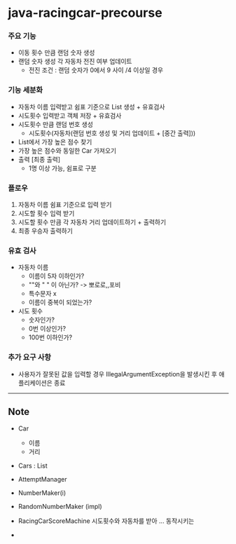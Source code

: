 # java-racingcar-precourse

### 주요 기능

- 이동 횟수 만큼 랜덤 숫자 생성
- 랜덤 숫자 생성 각 자동차 전진 여부 업데이트
    - 전진 조건 : 랜덤 숫자가 0에서 9 사이 /4 이상일 경우

### 기능 세분화

- 자동차 이름 입력받고 쉼표 기준으로 List<Car> 생성 + 유효검사
- 시도횟수 입력받고 객체 저장 + 유효검사
- 시도횟수 만큼 랜덤 번호 생성
    - 시도횟수(자동차(랜덤 번호 생성 및 거리 업데이트 + [중간 출력]))
- List<Car>에서 가장 높은 점수 찾기
- 가장 높은 점수와 동일한 Car 가져오기
- 출력 [최종 출력]
    - 1명 이상 가능, 쉼표로 구분

### 플로우

1. 자동차 이름 쉼표 기준으로 입력 받기
2. 시도할 횟수 입력 받기
3. 시도할 횟수 만큼 각 자동차 거리 업데이트하기 + 출력하기
4. 최종 우승자 출력하기

### 유효 검사

- 자동차 이름
    - 이름이 5자 이하인가?
    - ""와 " " 이 아닌가? -> 뽀로로,,포비
    - 특수문자 x
    - 이름이 중복이 되었는가?
- 시도 횟수
    - 숫자인가?
    - 0번 이상인가?
    - 100번 이하인가?

### 추가 요구 사항

- 사용자가 잘못된 값을 입력할 경우 IllegalArgumentException을 발생시킨 후 애플리케이션은 종료

---

## Note

- Car
    - 이름
    - 거리
- Cars :  List<Car>
- AttemptManager

- NumberMaker(i)
- RandomNumberMaker (impl)
- RacingCarScoreMachine 시도횟수와 자동차를 받아 ... 동작시키는


- 